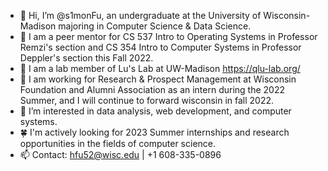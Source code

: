 - 👋 Hi, I’m @s1monFu, an undergraduate at the University of Wisconsin-Madison majoring in Computer Science & Data Science.
- 📜 I am a peer mentor for CS 537 Intro to Operating Systems in Professor Remzi's section and CS 354 Intro to Computer Systems in Professor Deppler's section this Fall 2022.
- 🔬 I am a lab member of Lu's Lab at UW-Madison https://qlu-lab.org/
- 🧐 I am working for Research & Prospect Management at Wisconsin Foundation and Alumni Association as an intern during the 2022 Summer, and I will continue to forward wisconsin in fall 2022.
- 👀 I’m interested in data analysis, web development, and computer systems.
- 🍀 I'm actively looking for 2023 Summer internships and research opportunities in the fields of computer science.
- 📫 Contact: hfu52@wisc.edu | +1 608-335-0896
